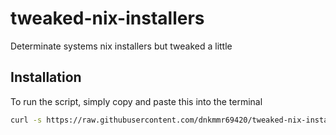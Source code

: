 # tweaked-nix-installers
Determinate systems nix installers but tweaked a little

## Installation

To run the script, simply copy and paste this into the terminal

```bash
curl -s https://raw.githubusercontent.com/dnkmmr69420/tweaked-nix-installers/main/nix-installer.sh | sudo bash
```
